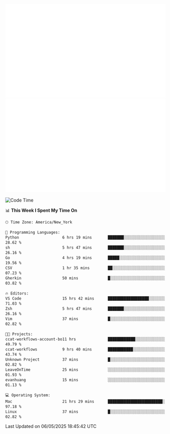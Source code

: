 <a href="https://github.com/jstrieb/github-stats">
 
![](https://github.com/evanhuang117/github-stats/blob/master/generated/overview.svg)
![](https://github.com/evanhuang117/github-stats/blob/master/generated/languages.svg)

</a>

<!--START_SECTION:waka-->
![Code Time](http://img.shields.io/badge/Code%20Time-844%20hrs%2034%20mins-blue)

📊 **This Week I Spent My Time On** 

```text
🕑︎ Time Zone: America/New_York

💬 Programming Languages: 
Python                   6 hrs 19 mins       ███████░░░░░░░░░░░░░░░░░░   28.62 % 
sh                       5 hrs 47 mins       ███████░░░░░░░░░░░░░░░░░░   26.16 % 
Go                       4 hrs 19 mins       █████░░░░░░░░░░░░░░░░░░░░   19.56 % 
CSV                      1 hr 35 mins        ██░░░░░░░░░░░░░░░░░░░░░░░   07.23 % 
Gherkin                  50 mins             █░░░░░░░░░░░░░░░░░░░░░░░░   03.82 % 

🔥 Editors: 
VS Code                  15 hrs 42 mins      ██████████████████░░░░░░░   71.03 % 
Zsh                      5 hrs 47 mins       ███████░░░░░░░░░░░░░░░░░░   26.16 % 
Vim                      37 mins             █░░░░░░░░░░░░░░░░░░░░░░░░   02.82 % 

🐱‍💻 Projects: 
ccat-workflows-account-bo11 hrs              ████████████░░░░░░░░░░░░░   49.79 % 
ccat-workflows           9 hrs 40 mins       ███████████░░░░░░░░░░░░░░   43.74 % 
Unknown Project          37 mins             █░░░░░░░░░░░░░░░░░░░░░░░░   02.82 % 
LeaveOnTime              25 mins             ░░░░░░░░░░░░░░░░░░░░░░░░░   01.93 % 
evanhuang                15 mins             ░░░░░░░░░░░░░░░░░░░░░░░░░   01.13 % 

💻 Operating System: 
Mac                      21 hrs 29 mins      ████████████████████████░   97.18 % 
Linux                    37 mins             █░░░░░░░░░░░░░░░░░░░░░░░░   02.82 % 
```


 Last Updated on 06/05/2025 18:45:42 UTC
<!--END_SECTION:waka-->
